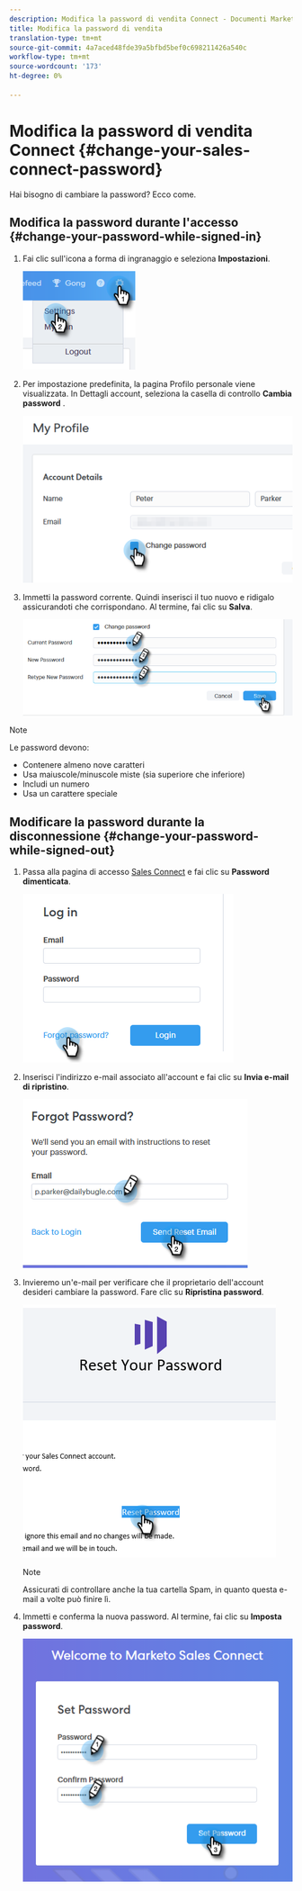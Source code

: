 ```yaml
---
description: Modifica la password di vendita Connect - Documenti Marketo - Documentazione del prodotto
title: Modifica la password di vendita
translation-type: tm+mt
source-git-commit: 4a7aced48fde39a5bfbd5bef0c698211426a540c
workflow-type: tm+mt
source-wordcount: '173'
ht-degree: 0%

---
```



# Modifica la password di vendita Connect {#change-your-sales-connect-password}

Hai bisogno di cambiare la password? Ecco come.

## Modifica la password durante l&#39;accesso {#change-your-password-while-signed-in}

1. Fai clic sull&#39;icona a forma di ingranaggio e seleziona **Impostazioni**.

   ![](assets/change-your-sales-connect-password-1.png)

1. Per impostazione predefinita, la pagina Profilo personale viene visualizzata. In Dettagli account, seleziona la casella di controllo **Cambia password** .

   ![](assets/change-your-sales-connect-password-2.png)

1. Immetti la password corrente. Quindi inserisci il tuo nuovo e ridigalo assicurandoti che corrispondano. Al termine, fai clic su **Salva**.

   ![](assets/change-your-sales-connect-password-3.png)

>[!NOTE]
>
>Le password devono:
>
>* Contenere almeno nove caratteri
>* Usa maiuscole/minuscole miste (sia superiore che inferiore)
>* Includi un numero
>* Usa un carattere speciale


## Modificare la password durante la disconnessione {#change-your-password-while-signed-out}

1. Passa alla pagina di accesso [Sales Connect](https://toutapp.com/login) e fai clic su **Password dimenticata**.

   ![](assets/change-your-sales-connect-password-4.png)

1. Inserisci l&#39;indirizzo e-mail associato all&#39;account e fai clic su **Invia e-mail di ripristino**.

   ![](assets/change-your-sales-connect-password-5.png)

1. Invieremo un&#39;e-mail per verificare che il proprietario dell&#39;account desideri cambiare la password. Fare clic su **Ripristina password**.

   ![](assets/change-your-sales-connect-password-6.png)

   >[!NOTE]
   >
   >Assicurati di controllare anche la tua cartella Spam, in quanto questa e-mail a volte può finire lì.

1. Immetti e conferma la nuova password. Al termine, fai clic su **Imposta password**.

   ![](assets/change-your-sales-connect-password-7.png)
